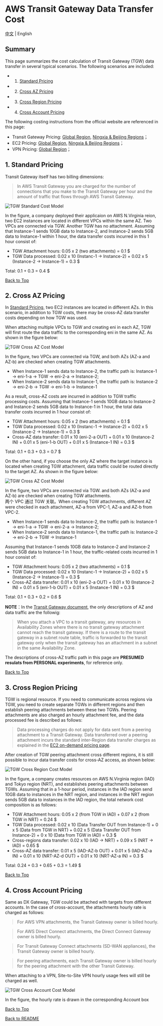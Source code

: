 # AWS Transit Gateway Data Transfer Cost

[中文](TGW-README.md) | English

## Summary

This page summarizes the cost calculation of Transit Gateway (TGW) data transfer in several typical scenarios. The following scenarios are included:

- 1. [Standard Pricing](#1-standard-pricing)
- 2. [Cross AZ Pricing](#2-cross-az-pricing)
- 3. [Cross Region Pricing](#3-cross-region-pricing)
- 4. [Cross Account Pricing](#4-cross-account-pricing)

The following costing instructions from the official website are referenced in this page:

- Transit Gateway Pricing: [Global Region](https://aws.amazon.com/transit-gateway/pricing/), [Ningxia & Beijing Regions](https://www.amazonaws.cn/en/transit-gateway/pricing/)；
- EC2 Pricing: [Global Region](https://aws.amazon.com/ec2/pricing/on-demand/), [Ningxia & Beijing Regions](https://www.amazonaws.cn/en/ec2/pricing/)；
- VPN Pricing: [Global Region](https://aws.amazon.com/vpn/pricing/)；

## 1. Standard Pricing 

Transit Gateway itself has two billing dimensions:  

>In AWS Transit Gateway you are charged for the number of connections that you make to the Transit Gateway per hour and the amount of traffic that flows through AWS Transit Gateway. 

![TGW Standard Cost Model](png/01.tgw-standard.png)

In the figure, a company deployed their applicaion on AWS N.Virginia reion, two EC2 instances are located in different VPCs within the same AZ. Two VPCs are connected via TGW. Another TGW has no attachment. Assuming that Instance-1 sends 10GB data to Instance-2, and Instance-2 sends 5GB data to Instance-1 within 1 hour, the data transfer costs incurred in this 1 hour consist of: 

- TGW Attachment hours: 0.05 x 2 (two attachments) = 0.1 $
- TGW Data processed: 0.02 x 10 (Instanc-1 -> Instance-2) + 0.02 x 5 (Instance-2 -> Instance-1) = 0.3 $

Total: 0.1 + 0.3 = 0.4 $

[Back to Top](#summary)

## 2. Cross AZ Pricing

In [Standard Pricing](#1-standard-pricing), two EC2 instances are located in different AZs. In this scenario, in addition to TGW costs, there may be cross-AZ data transfer costs depending on how TGW was used. 

When attaching multiple VPCs to TGW and creating eni in each AZ, TGW will first route the data traffic to the corresponding eni in the same AZ. As shown in the figure below:   

![TGW Cross AZ Cost Model](png/02.tgw-x-az.png)

In the figure, two VPCs are connected via TGW, and both AZs (AZ-a and AZ-b) are checked when creating TGW attachments.  

- When Instance-1 sends data to Instance-2, the traffic path is: Instance-1 -> eni-1-a -> TGW -> eni-2-a -> Instance-2;  
- When Instance-2 sends data to Instance-1, the traffic path is: Instance-2 -> eni-2-b -> TGW -> eni-1-b -> Instance-1

As a result, cross-AZ costs are incurred in addition to TGW traffic processing costs. Assuming that Instance-1 sends 10GB data to Instance-2 and Instance-2 sends 5GB data to Instance-1 in 1 hour, the total data transfer costs incurred in 1 hour consist of:

- TGW Attachment hours: 0.05 x 2 (two attachments) = 0.1 $
- TGW Data processed: 0.02 x 10 (Instanc-1 -> Instance-2) + 0.02 x 5 (Instance-2 -> Instance-1) = 0.3 $
- Cross-AZ data transfer: 0.01 x 10 (eni-2-a OUT) + 0.01 x 10 (Instance-2 IN) + 0.01 x 5 (eni-1-b OUT) + 0.01 x 5 (Instance-1 IN) = 0.3 $

Total: 0.1 + 0.3 + 0.3 = 0.7 $

On the other hand, if you choose the only AZ where the target instance is located when creating TGW attachment, data traffic could be routed directly to the target AZ. As shown in the figure below:  

![TGW Cross AZ Cost Model](png/02.tgw-x-az-singleAZ.png)

In the figure, two VPCs are connected via TGW. and both AZs (AZ-a and AZ-b) are checked when creating TGW attachments.  
两个 VPC 通过 TGW 关联。When creating TGW attachments, different AZ were checked in each attachment, AZ-a from VPC-1, AZ-a and AZ-b from VPC-2.

- When Instance-1 sends data to Instance-2, the traffic path is: Instance-1 -> eni-1-a -> TGW -> eni-2-a -> Instance-2;  
- When Instance-2 sends data to Instance-1, the traffic path is: Instance-2 -> eni-2-b -> TGW -> Instance-1

Assuming that Instance-1 sends 10GB data to Instance-2 and Instance-2 sends 5GB data to Instance-1 in 1 hour, the traffic-related costs incurred in 1 hour consist of:  

- TGW Attachment hours: 0.05 x 2 (two attachments) = 0.1 $
- TGW Data processed: 0.02 x 10 (Instanc-1 -> Instance-2) + 0.02 x 5 (Instance-2 -> Instance-1) = 0.3 $
- Cross-AZ data transfer: 0.01 x 10 (eni-2-a OUT) + 0.01 x 10 (Instance-2 IN) + 0.01 x 5 (eni-1-b OUT) + 0.01 x 5 (Instance-1 IN) = 0.3 $

Total: 0.1 + 0.3 + 0.2 = 0.6 $

**NOTE**：In the [Transit Gateway document](https://docs.aws.amazon.com/vpc/latest/tgw/tgw-vpc-attachments.html), the only descriptions of AZ and data traffic are the followig: 

>When you attach a VPC to a transit gateway, any resources in Availability Zones where there is no transit gateway attachment cannot reach the transit gateway. If there is a route to the transit gateway in a subnet route table, traffic is forwarded to the transit gateway only when the transit gateway has an attachment in a subnet in the same Availability Zone.

The descriptions of cross-AZ traffic path in this page are **PRESUMED resulats from PERSONAL experiments**, for reference only. 

[Back to Top](#summary)

## 3. Cross Region Pricing

TGW is regional resource. If you need to communicate across regions via TGW, you need to create separate TGWs in different regions and then establish peering attachments between these two TGWs. Peering attachments are also charged an hourly attachment fee, and the data processed fee is described as follows:

>Data processing charges do not apply for data sent from a peering attachment to a Transit Gateway. Data transferred over a peering attachment incurs the standard inter-Region data transfer charges as explained in the  [EC2 on-demand pricing page](https://aws.amazon.com/ec2/pricing/on-demand/).

After creation of TGW peering attachment cross different regions, it is still possible to incur data transfer costs for cross-AZ access, as shown below:  

![TGW Cross Region Cost Model](png/03.tgw-x-region.png)

In the figure, a company creates resources on AWS N.Virginia region (IAD) and Tokyo region (NRT), and establishes peering attachments between TGWs. Assuming that in a 1-hour period, instances in the IAD region send 10GB data to instances in the NRT region, and instances in the NRT region sends 5GB data to instances in the IAD region, the total network cost composition is as follows:  

- TGW Attachment hours: 0.05 x 2 (from TGW in IAD) + 0.07 x 2 (from TGW in NRT) = 0.24 $
- TGW Data processed: 0.02 x 10 (Data Transfer OUT from Instance-1) + 0 x 5 (Data from TGW in NRT) + 0.02 x 5 (Data Transfer OUT from Instance-2) + 0 x 10 (Data from TGW in IAD) = 0.3 $
- Cross-regions data transfer: 0.02 x 10 (IAD -> NRT) + 0.09 x 5 (NRT -> IAD) = 0.65 $
- Cross-AZ data transfer: 0.01 x 5 (IAD-AZ-b OUT) + 0.01 x 5 (IAD-AZ-a IN) + 0.01 x 10 (NRT-AZ-d OUT) + 0.01 x 10 (NRT-AZ-a IN) = 0.3 $

Total: 0.24 + 0.3 + 0.65 + 0.3 = 1.49 $

[Back to Top](#summary)

## 4. Cross Account Pricing

Same as DX Gateway, TGW could be attached with targets from different accounts. In the case of cross-account, the attachments hourly rate is charged as follows:

>For AWS VPN attachments, the Transit Gateway owner is billed hourly.

>For AWS Direct Connect attachments, the Direct Connect Gateway owner is billed hourly.

>For Transit Gateway Connect attachments (SD-WAN appliances), the Transit Gateway owner is billed hourly.

>For peering attachments, each Transit Gateway owner is billed hourly for the peering attachment with the other Transit Gateway.

When attaching to a VPN, Site-to-Site VPN hourly usage fees will still be charged as well.

![TGW Cross Account Cost Model](png/04.tgw-x-account.png)

In the figure, the hourly rate is drawn in the corresponding Account box

[Back to Top](#summary)

[Back to README](../../README-EN.md)